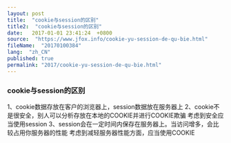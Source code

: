 ```yaml
---
layout: post
title:  "cookie与session的区别"
title2:  "cookie与session的区别"
date:   2017-01-01 23:41:24  +0800
source:  "https://www.jfox.info/cookie-yu-session-de-qu-bie.html"
fileName:  "20170100384"
lang:  "zh_CN"
published: true
permalink: "2017/cookie-yu-session-de-qu-bie.html"
---
```




### cookie与session的区别

1、cookie数据存放在客户的浏览器上，session数据放在服务器上
2、cookie不是很安全，别人可以分析存放在本地的COOKIE并进行COOKIE欺骗
考虑到安全应当使用session
3、session会在一定时间内保存在服务器上。当访问增多，会比较占用你服务器的性能
考虑到减轻服务器性能方面，应当使用COOKIE
